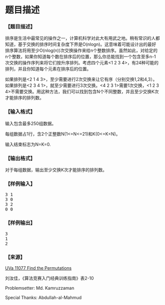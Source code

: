 # 题目描述


<h3>
【题目描述】
</h3>
<p>
排序是生活中最常见的操作之一，计算机科学对此大有用武之地。稍有常识的人都知道，基于交换的排序时间复杂度下界是O(nlogn)。这意味着可能设计出的最好排序算法将用至少O(nlog(n))次交换操作来给n个整数排序。虽然如此，对给定的n个整数，如果你知道每个数在排序后的位置，那么你总能找到一个包含至多n-1次交换的操作序列来将它们按升序排列。考虑四个元素&lt;1 2 3 4&gt;，有24种可能的排列，并且你知道每个元素在排序后的位置。
</p>
<p>
如果排列是&lt;2 1 4 3&gt;，至少需要进行2次交换来让它有序（分别交换1,2和4,3）。如果排列是&lt;2 3 4 1&gt;，就至少需要进行3次交换。&lt;4 2 3 1&gt;需要1次交换，&lt;1 2 3 4&gt;不需要交换。用这种方法，我们可以找到包含N个不同整数，并且至少交换K次才能排序的排列数。
</p>
<h3>
【输入格式】
</h3>
<p>
输入包含最多250组数据。
</p>
<p>
每组数据占1行，含2个正整数N(1&lt;=N&lt;=21)和K(0&lt;=K&lt;N)。
</p>
<p>
输入结束标志为N=K=0.
</p>
<h3>
【输出格式】
</h3>
<p>
对于每组数据，输出至少交换K次才能排序的排列数。
</p>
<h3>
【样例输入】
</h3>
<pre>3 1
3 0
3 2
0 0</pre>
<h3>
【样例输出】
</h3>
<pre>3
1
2</pre>
<h3>
【来源】
</h3>
<p>
<a href="http://uva.onlinejudge.org/index.php?option=com_onlinejudge&amp;Itemid=8&amp;category=485&amp;page=show_problem&amp;problem=2018" target="_blank">UVa 11077 Find the Permutations</a> 
</p>
<p>
刘汝佳，《算法竞赛入门经典训练指南》表2-10
</p>
<p>
Problemsetter: Md. Kamruzzaman
</p>
<p>
Special Thanks: Abdullah-al-Mahmud
</p>
